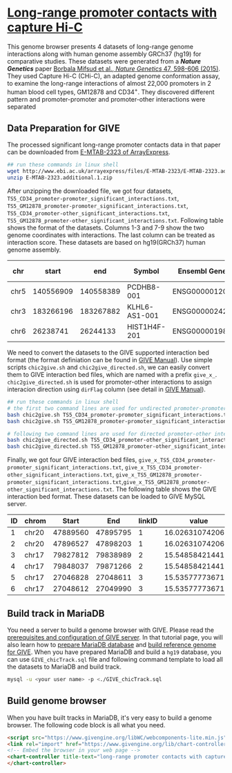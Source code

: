 # [Long-range promoter contacts with capture Hi-C](https://chic.givengine.org/)
This genome browser presents 4 datasets of long-range genome interactions along with human genome assembly GRCh37 (hg19) for comparative studies. These datasets were generated from a ***Nature Genetics*** paper [Borbala Mifsud et al., *Nature Genetics* 47, 598-606 (2015)](http://www.nature.com/ng/journal/v47/n6/full/ng.3286.html). They used Capture Hi-C (CHi-C), an adapted genome conformation assay, to examine the long-range interactions of almost 22,000 promoters in 2 human blood cell types, GM12878 and CD34<sup>+</sup>. They discovered different pattern and  promoter-promoter and promoter-other interactions were separated 

## Data Preparation for GIVE
The processed significant long-range promoter contacts data in that paper can be downloaded from [E-MTAB-2323 of ArrayExpress](http://www.ebi.ac.uk/arrayexpress/files/E-MTAB-2323/E-MTAB-2323.additional.1.zip). 

```bash
## run these commands in linux shell
wget http://www.ebi.ac.uk/arrayexpress/files/E-MTAB-2323/E-MTAB-2323.additional.1.zip
unzip E-MTAB-2323.additional.1.zip
```
After unzipping the downloaded file, we got four datasets, `TS5_CD34_promoter-promoter_significant_interactions.txt`,  `TS5_GM12878_promoter-promoter_significant_interactions.txt`, `TS5_CD34_promoter-other_significant_interactions.txt`,  `TS5_GM12878_promoter-other_significant_interactions.txt`. Following table shows the format of the datasets. Columns 1-3 and 7-9 show the two genome coordinates with interactions. The last column can be treated as interaction score. These datasets are based on hg19(GRCh37) human genome assembly.

|chr | start | end | Symbol | Ensembl Gene ID | expresssion quartile | chr | start | end | Symbol | Ensembl Gene ID | expresssion quartile | raw count | log(observed/expected)|
| --- | --- | --- | --- | --- | --- | --- | --- | --- | --- | --- | --- | --- | --- |
|chr5|140556909|140558389|PCDHB8-001|ENSG00000120322|2|chr5|140558467|140562101|PCDHB16-201|ENSG00000196963|2|338|16.7349171319745|
|chr3|183266196|183267882|KLHL6-AS1-001|ENSG00000242522|1|chr3|183269400|183277960|KLHL6-001|ENSG00000172578|5|249|16.4555995112416|
|chr6|26238741|26244133|HIST1H4F-201|ENSG00000198327|5|chr6|26244367|26249842|HIST1H4G-201|ENSG00000124578|1|443|16.2749178680534|

We need to convert the datasets to the GIVE supported interaction bed format (the format definiation can be found in [GIVE Manual](https://github.com/Zhong-Lab-UCSD/Genomic-Interactive-Visualization-Engine/blob/master/manuals/3-dataSource.md#adding-interaction-tracks)). Use simple scripts `chic2give.sh` and `chic2give_directed.sh`, we can easily convert them to GIVE interaction bed files, which are named with a prefix `give_x_`. `chic2give_directed.sh` is used for promoter-other interactions to assign interacion direction using `dirFlag` column (see detail in [GIVE Manual](https://github.com/Zhong-Lab-UCSD/Genomic-Interactive-Visualization-Engine/blob/master/manuals/3-dataSource.md#adding-interaction-tracks)).

```bash
## run these commands in linux shell
# the first two command lines are used for undirected promoter-promoter interactions
bash chic2give.sh TS5_CD34_promoter-promoter_significant_interactions.txt ./
bash chic2give.sh TS5_GM12878_promoter-promoter_significant_interactions.txt ./

# following two command lines are used for directed promoter-other interactions
bash chic2give_directed.sh TS5_CD34_promoter-other_significant_interactions.txt ./
bash chic2give_directed.sh TS5_GM12878_promoter-other_significant_interactions.txt ./
```

Finally, we got four GIVE interaction bed files, `give_x_TS5_CD34_promoter-promoter_significant_interactions.txt`, `give_x_TS5_CD34_promoter-other_significant_interactions.txt`, `give_x_TS5_GM12878_promoter-promoter_significant_interactions.txt`,`give_x_TS5_GM12878_promoter-other_significant_interactions.txt`. The following table shows the GIVE interaction bed format. These datasets can be loaded to GIVE MySQL server. 

|ID|chrom|Start|End|linkID|value|dirFlag|
| --- | --- | --- | --- | --- | --- | --- |
|1|chr20|47889560|47895795|1|16.026310742063|0|
|2|chr20|47896527|47898203|1|16.026310742063|1|
|3|chr17|79827812|79838989|2|15.548584214411|0|
|4|chr17|79848037|79871266|2|15.548584214411|1|
|5|chr17|27046828|27048611|3|15.5357777367182|0|
|6|chr17|27048612|27049990|3|15.5357777367182|1|

## Build track in MariaDB
You need a server to build a genome browser with GIVE. Please read the [prerequisites and configuration of GIVE server](https://github.com/Zhong-Lab-UCSD/Genomic-Interactive-Visualization-Engine/blob/master/tutorials/2-dataSource.md#prerequisites). In that tutorial page, you will also learn how to [prepare MariaDB database](https://github.com/Zhong-Lab-UCSD/Genomic-Interactive-Visualization-Engine/blob/master/tutorials/2-dataSource.md#optional-preparation-for-give) and [build reference genome for GIVE](https://github.com/Zhong-Lab-UCSD/Genomic-Interactive-Visualization-Engine/blob/master/tutorials/2-dataSource.md#preparation-for-reference-genome). When you have prepared MariaDB and build a `hg19` database, you can use `GIVE_chicTrack.sql` file and following command template to load all the datasets to MariaDB and build track.

```bash
mysql -u <your user name> -p <./GIVE_chicTrack.sql
```

## Build genome browser
When you have built tracks in MariaDB, it's very easy to build a genome browser. The following code block is all what you need. 

```html
<script src="https://www.givengine.org/libWC/webcomponents-lite.min.js"></script> 
<link rel="import" href="https://www.givengine.org/lib/chart-controller/chart-controller.html">
<!-- Embed the browser in your web page -->
<chart-controller title-text="long-range promoter contacts with capture Hi-C" ref="hg19" num-of-subs="2" coordinates='["chr18:19140000-19450000", "chr18:19140000-19450000"]' group-id-list='["genes", "CHi-C_promoter", "customTracks"]'>
</chart-controller>
```






